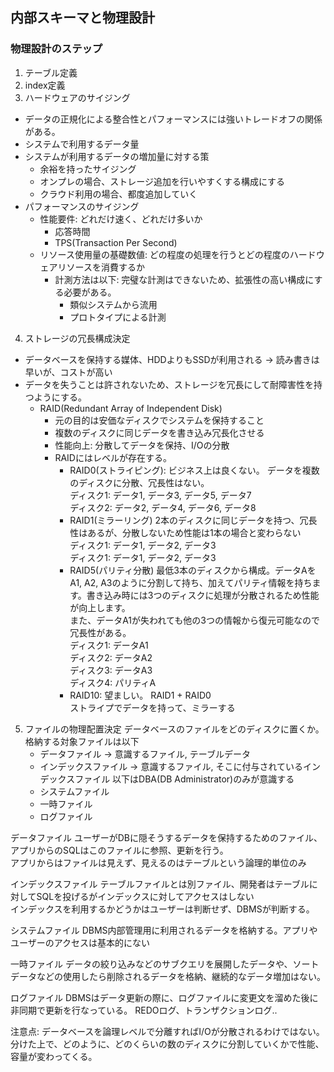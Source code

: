 ## 内部スキーマと物理設計
### 物理設計のステップ
1. テーブル定義
2. index定義
3. ハードウェアのサイジング
  - データの正規化による整合性とパフォーマンスには強いトレードオフの関係がある。
  - システムで利用するデータ量
  - システムが利用するデータの増加量に対する策
    - 余裕を持ったサイジング
    - オンプレの場合、ストレージ追加を行いやすくする構成にする
    - クラウド利用の場合、都度追加していく
  - パフォーマンスのサイジング
    - 性能要件: どれだけ速く、どれだけ多いか
      - 応答時間
      - TPS(Transaction Per Second)
    - リソース使用量の基礎数値: どの程度の処理を行うとどの程度のハードウェアリソースを消費するか
      - 計測方法は以下: 完璧な計測はできないため、拡張性の高い構成にする必要がある。
        - 類似システムから流用
        - プロトタイプによる計測
4. ストレージの冗長構成決定
  - データベースを保持する媒体、HDDよりもSSDが利用される -> 読み書きは早いが、コストが高い
  - データを失うことは許されないため、ストレージを冗長にして耐障害性を持つようにする。
    - RAID(Redundant Array of Independent Disk)
      - 元の目的は安価なディスクでシステムを保持すること
      - 複数のディスクに同じデータを書き込み冗長化させる
      - 性能向上: 分散してデータを保持、I/Oの分散
      - RAIDにはレベルが存在する。
        - RAID0(ストライピング): ビジネス上は良くない。
          データを複数のディスクに分散、冗長性はない。<br>
          ディスク1: データ1, データ3, データ5, データ7<br>
          ディスク2: データ2, データ4, データ6, データ8
        - RAID1(ミラーリング)
          2本のディスクに同じデータを持つ、冗長性はあるが、分散しないため性能は1本の場合と変わらない<br>
          ディスク1: データ1, データ2, データ3<br>
          ディスク1: データ1, データ2, データ3
        - RAID5(パリティ分散)
          最低3本のディスクから構成。データAをA1, A2, A3のように分割して持ち、加えてパリティ情報を持ちます。書き込み時には3つのディスクに処理が分散されるため性能が向上します。<br>
          また、データA1が失われても他の3つの情報から復元可能なので冗長性がある。<br>
          ディスク1: データA1<br>
          ディスク2: データA2<br>
          ディスク3: データA3<br>
          ディスク4: パリティA
        - RAID10: 望ましい。
          RAID1 + RAID0<br>
          ストライプでデータを持って、ミラーする
5. ファイルの物理配置決定
  データベースのファイルをどのディスクに置くか。<br>
  格納する対象ファイルは以下<br>
   - データファイル -> 意識するファイル, テーブルデータ
   - インデックスファイル -> 意識するファイル, そこに付与されているインデックスファイル
  以下はDBA(DB Administrator)のみが意識する
   - システムファイル
   - 一時ファイル
   - ログファイル
  
  データファイル
    ユーザーがDBに隠そうするデータを保持するためのファイル、アプリからのSQLはこのファイルに参照、更新を行う。<br>
    アプリからはファイルは見えず、見えるのはテーブルという論理的単位のみ

  インデックスファイル
    テーブルファイルとは別ファイル、開発者はテーブルに対してSQLを投げるがインデックスに対してアクセスはしない<br>
    インデックスを利用するかどうかはユーザーは判断せず、DBMSが判断する。
  
  システムファイル
    DBMS内部管理用に利用されるデータを格納する。アプリやユーザーのアクセスは基本的にない
  
  一時ファイル
    データの絞り込みなどのサブクエリを展開したデータや、ソートデータなどの使用したら削除されるデータを格納、継続的なデータ増加はない。

  ログファイル
    DBMSはデータ更新の際に、ログファイルに変更文を溜めた後に非同期で更新を行なっている。
    REDOログ、トランザクションログ..

  注意点: データベースを論理レベルで分離すればI/Oが分散されるわけではない。
    分けた上で、どのように、どのくらいの数のディスクに分割していくかで性能、容量が変わってくる。
    

